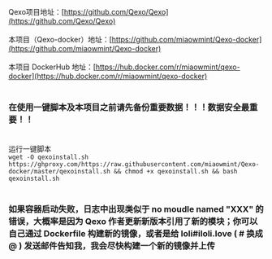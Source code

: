Qexo项目地址：[https://github.com/Qexo/Qexo](https://github.com/Qexo/Qexo) <br/><br/>
本项目（Qexo-docker）地址：[https://github.com/miaowmint/Qexo-docker](https://github.com/miaowmint/Qexo-docker) <br/><br/>
本项目 DockerHub 地址：[https://hub.docker.com/r/miaowmint/qexo-docker](https://hub.docker.com/r/miaowmint/qexo-docker) <br/><br/>
### 在使用一键脚本及本项目之前请先备份重要数据！！！数据安全最重要！！<br/><br/>
运行一键脚本 <br/>
`wget -O qexoinstall.sh https://ghproxy.com/https://raw.githubusercontent.com/miaowmint/Qexo-docker/master/qexoinstall.sh && chmod +x qexoinstall.sh && bash qexoinstall.sh`<br/><br/>
### 如果容器启动失败，日志中出现类似于 no moudle named "XXX" 的错误，大概率是因为 Qexo 作者更新新版本引用了新的模块；你可以自己通过 Dockerfile 构建新的镜像，或者是给 loli#iloli.love ( # 换成 @ ) 发送邮件告知我，我会尽快构建一个新的镜像并上传
